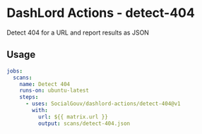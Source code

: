 # DashLord Actions - detect-404

Detect 404 for a URL and report results as JSON

## Usage

```yaml
jobs:
  scans:
    name: Detect 404
    runs-on: ubuntu-latest
    steps:
      - uses: SocialGouv/dashlord-actions/detect-404@v1
        with:
          url: ${{ matrix.url }}
          output: scans/detect-404.json
```
